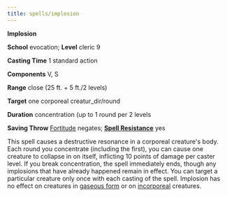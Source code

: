 ```yaml
---
title: spells/implosion
---
```

 **Implosion**

**School** evocation; **Level** cleric 9

**Casting Time** 1 standard action

**Components** V, S

**Range** close (25 ft. + 5 ft./2 levels)

**Target** one corporeal creatur_dir/round

**Duration** concentration (up to 1 round per 2 levels

**Saving Throw** [Fortitude](../combat#_fortitude) negates; **[Spell Resistance](../glossary#_spell-resistance)** yes

This spell causes a destructive resonance in a corporeal creature's body. Each round you concentrate (including the first), you can cause one creature to collapse in on itself, inflicting 10 points of damage per caster level. If you break concentration, the spell immediately ends, though any implosions that have already happened remain in effect. You can target a particular creature only once with each casting of the spell. Implosion has no effect on creatures in [gaseous form](gaseousForm#_gaseous-form) or on [incorporeal](../glossary#_incorporeal) creatures.


